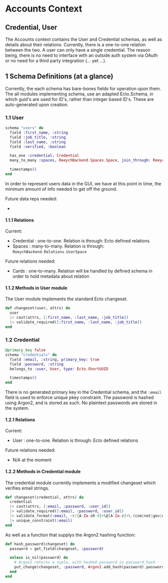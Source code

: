 # Accounts Context

## Credential, User

The Accounts context contains the User and Credential schemas, as well as details about their relations.
Currently, there is a one-to-one relation between the two. A user can only have a single credential. The reason being, there is no need
to interface with an outside auth system via OAuth or no need for a third party integration (... yet ...).

## 1 Schema Definitions (at a glance)

Currently, the each schema has bare-bones fields for operation upon them. The all modules implementing schema, use an adapted Ecto.Schema,
in which guid's are used for ID's, rather than integer based ID's. These are auto-generated upon creation.

### 1.1 User

```elixir
schema "users" do
  field :first_name, :string
  field :job_title, :string
  field :last_name, :string
  field :verified, :boolean

  has_one :credential, Credential
  many_to_many :spaces, ReeychBackend.Spaces.Space, join_through: ReeychBackend.Relations.UsersSpaces

  timestamps()
end
```

In order to represent users data in the GUI, we have at this point in time, the minimum amount of info needed to get off the ground.

Future data reps needed:

* 

#### 1.1.1 Relations

Current:

* Credential : one-to-one. Relation is through: Ecto defined relations
* Spaces : many-to-many. Relation is through: ```ReeychBackend.Relations.UserSpace```

Future relations needed:

* Cards : one-to-many. Relation will be handled by defined schema in order to hold metadata about relation

#### 1.1.2 Methods in User module

The User module implements the standard Ecto changeset.

```elixir
def changeset(user, attrs) do
  user
  |> cast(attrs, [:first_name, :last_name, :job_title])
  |> validate_required([:first_name, :last_name, :job_title])
end
```

### 1.2 Credential

```elixir
@primary_key false
schema "credentials" do
  field :email, :string, primary_key: true
  field :password, :string
  belongs_to :user, User, type: Ecto.ShortUUID

  timestamps()
end
```

There is no generated primary key in the Credential schema, and the ```:email``` field is used to enforce unique pkey constraint.
The password is hashed using Argon2, and is stored as such. No plaintext passwords are stored in the system.

#### 1.2.1 Relations

Current:

* User : one-to-one. Relation is through: Ecto defined relations

Future relations needed:

* N/A at the moment

#### 1.2.2 Methods in Credential module

The credential module currently implements a modified changeset which verifies email strings.

```elixir
def changeset(credential, attrs) do
  credential
  |> cast(attrs, [:email, :password, :user_id])
  |> validate_required([:email, :password, :user_id])
  |> validate_format(:email, ~r/[A-Za-z0-9]+\@[A-Za-z]+\.(com|net|gov|org)/s)
  |> unique_constraint(:email)
end
```

As well as a function that supplys the Argon2 hashing function:

```elixir
def hash_password(changeset) do
  password = get_field(changeset, :password)

  unless is_nil(password) do
    # Argon2 returns a tuple, with hashed password in password_hash
    put_change(changeset, :password, Argon2.add_hash(password).password_hash)
  end
end
```